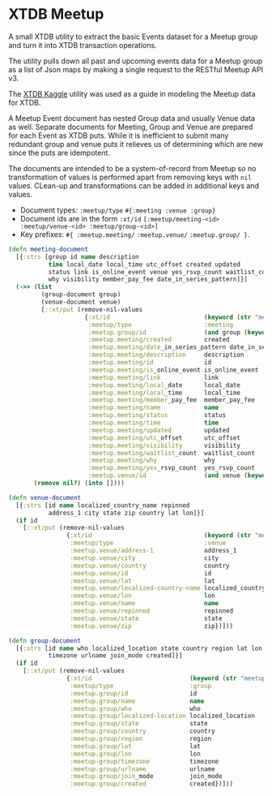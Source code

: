 # XTDB Meetup

A small XTDB utility to extract the basic Events dataset for a Meetup group and turn it into XTDB transaction operations.

The utility pulls down all past and upcoming events data for a Meetup group as a list of Json maps by making a single request to the RESTful Meetup API v3.


The [XTDB Kaggle](https://github.com/xtdb/xtdb-kaggle) utility was used as a guide in modeling the Meetup data for XTDB.

A Meetup Event document has nested Group data and usually Venue data as well. Separate documents for Meeting, Group and Venue are prepared for each Event as XTDB puts. While it is inefficient to submit many redundant group and venue puts it relieves us of determining which are new since the puts are idempotent.

The documents are intended to be a system-of-record from Meetup so no transformation of values is performed apart from removing keys with `nil` values. CLean-up and transformations can be added in additional keys and values.

- Document types: `:meetup/type` `#{:meeting :venue :group}`
- Document ids are in the form `:xt/id` `[:meetup/meeting-<id> :meetup/venue-<id> :meetup/group-<id>]`
- Key prefixes: `#{ :meetup.meeting/` `:meetup.venue/` `:meetup.group/ }`.
```clojure
(defn meeting-document
  [{:strs [group id name description
           time local_date local_time utc_offset created updated
           status link is_online_event venue yes_rsvp_count waitlist_count
           why visibility member_pay_fee date_in_series_pattern]}]
  (->> (list
         (group-document group)
         (venue-document venue)
         [::xt/put (remove-nil-values
                     {:xt/id                          (keyword (str "meetup/meeting-" id))
                      :meetup/type                    :meeting
                      :meetup.group/id                (and group (keyword (str "meetup/group-" (group "id"))))
                      :meetup.meeting/created         created
                      :meetup.meeting/date_in_series_pattern date_in_series_pattern
                      :meetup.meeting/description     description
                      :meetup.meeting/id              id
                      :meetup.meeting/is_online_event is_online_event
                      :meetup.meeting/link            link
                      :meetup.meeting/local_date      local_date
                      :meetup.meeting/local_time      local_time
                      :meetup.meeting/member_pay_fee  member_pay_fee
                      :meetup.meeting/name            name
                      :meetup.meeting/status          status
                      :meetup.meeting/time            time
                      :meetup.meeting/updated         updated
                      :meetup.meeting/utc_offset      utc_offset
                      :meetup.meeting/visibility      visibility
                      :meetup.meeting/waitlist_count  waitlist_count
                      :meetup.meeting/why             why
                      :meetup.meeting/yes_rsvp_count  yes_rsvp_count
                      :meetup.venue/id                (and venue (keyword (str "meetup/venue-" (venue "id"))))})])
       (remove nil?) (into [])))
```



```clojure
(defn venue-document
  [{:strs [id name localized_country_name repinned
           address_1 city state zip country lat lon]}]
  (if id
    [::xt/put (remove-nil-values
                {:xt/id                               (keyword (str "meetup/venue-" id))
                 :meetup/type                         :venue
                 :meetup.venue/address-1              address_1
                 :meetup.venue/city                   city
                 :meetup.venue/country                country
                 :meetup.venue/id                     id
                 :meetup.venue/lat                    lat
                 :meetup.venue/localized-country-name localized_country_name
                 :meetup.venue/lon                    lon
                 :meetup.venue/name                   name
                 :meetup.venue/repinned               repinned
                 :meetup.venue/state                  state
                 :meetup.venue/zip                    zip})]))
```
```clojure
(defn group-document
  [{:strs [id name who localized_location state country region lat lon
           timezone urlname join_mode created]}]
  (if id
    [::xt/put (remove-nil-values
                {:xt/id                           (keyword (str "meetup/group-" id))
                 :meetup/type                     :group
                 :meetup.group/id                 id
                 :meetup.group/name               name
                 :meetup.group/who                who
                 :meetup.group/localized-location localized_location
                 :meetup.group/state              state
                 :meetup.group/country            country
                 :meetup.group/region             region
                 :meetup.group/lat                lat
                 :meetup.group/lon                lon
                 :meetup-group/timezone           timezone
                 :meetup.group/urlname            urlname
                 :meetup.group/join_mode          join_mode
                 :meetup.group/created            created})]))
```
